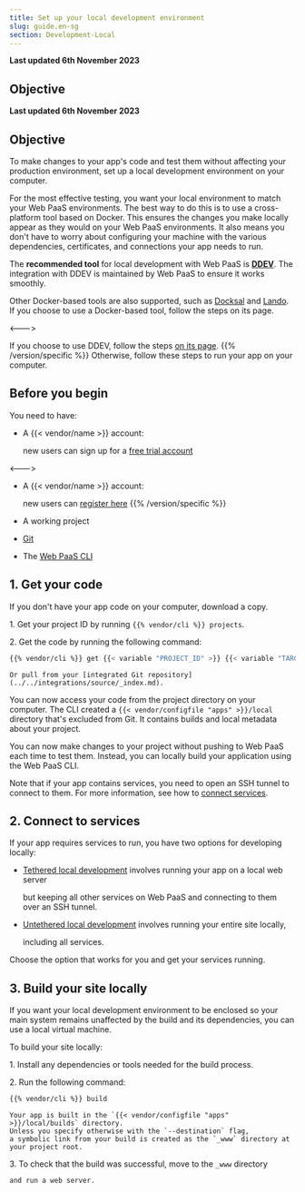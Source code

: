 ```yaml
---
title: Set up your local development environment
slug: guide.en-sg
section: Development-Local
---
```


**Last updated 6th November 2023**



## Objective  

**Last updated 6th November 2023**



## Objective  

To make changes to your app's code and test them without affecting your production environment, 
set up a local development environment on your computer.

For the most effective testing, you want your local environment to match your Web PaaS environments.
The best way to do this is to use a cross-platform tool based on Docker.
This ensures the changes you make locally appear as they would on your Web PaaS environments.
It also means you don't have to worry about configuring your machine with
the various dependencies, certificates, and connections your app needs to run.

The **recommended tool** for local development with Web PaaS is **[DDEV](./ddev.md)**.
The integration with DDEV is maintained by Web PaaS to ensure it works smoothly.


<!-- Web PaaS -->
Other Docker-based tools are also supported, such as [Docksal](./docksal.md) and [Lando](./lando.md).
If you choose to use a Docker-based tool, follow the steps on its page.

<--->
<!-- Upsun -->
If you choose to use DDEV, follow the steps [on its page](./ddev.md).
{{% /version/specific %}}
Otherwise, follow these steps to run your app on your computer.

## Before you begin

You need to have:

<!-- Web PaaS -->
- A {{< vendor/name >}} account:


  new users can sign up for a [free trial account](https://auth.api.platform.sh/register)

<--->
<!-- Upsun -->
- A {{< vendor/name >}} account:


  new users can [register here](https://upsun.com/register/)
{{% /version/specific %}}
- A working project


- [Git](https://git-scm.com/downloads)


- The [Web PaaS CLI](../../administration/cli/_index.md)



## 1. Get your code

If you don't have your app code on your computer, download a copy.

1\.  Get your project ID by running `{{% vendor/cli %}} projects`.


2\.  Get the code by running the following command:


```bash
{{% vendor/cli %}} get {{< variable "PROJECT_ID" >}} {{< variable "TARGET_DIRECTORY_NAME" >}}
```

    Or pull from your [integrated Git repository](../../integrations/source/_index.md).

You can now access your code from the project directory on your computer.
The CLI created a `{{< vendor/configfile "apps" >}}/local` directory that's excluded from Git. 
It contains builds and local metadata about your project.

You can now make changes to your project without pushing to Web PaaS each time to test them. 
Instead, you can locally build your application using the Web PaaS CLI.

Note that if your app contains services, you need to open an SSH tunnel to connect to them.
For more information, see how to [connect services](../../add-services#2-connect-the-service).

## 2. Connect to services

If your app requires services to run, you have two options for developing locally:

- [Tethered local development](./tethered.md) involves running your app on a local web server


  but keeping all other services on Web PaaS and connecting to them over an SSH tunnel.
- [Untethered local development](./untethered.md) involves running your entire site locally,


  including all services.

Choose the option that works for you and get your services running.

## 3. Build your site locally

If you want your local development environment to be enclosed 
so your main system remains unaffected by the build and its dependencies, 
you can use a local virtual machine.

To build your site locally:

1\.  Install any dependencies or tools needed for the build process.


2\.  Run the following command:


```bash
{{% vendor/cli %}} build
```

    Your app is built in the `{{< vendor/configfile "apps" >}}/local/builds` directory.
    Unless you specify otherwise with the `--destination` flag,
    a symbolic link from your build is created as the `_www` directory at your project root.

3\.  To check that the build was successful, move to the `_www` directory

    and run a web server.
